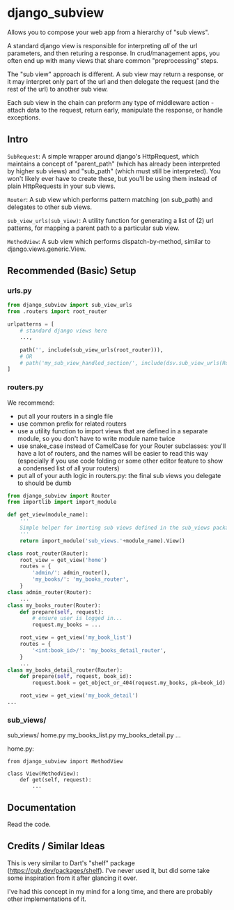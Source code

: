 # django_subview

Allows you to compose your web app from a hierarchy of "sub views".

A standard django view is responsible for interpreting _all_ of the url parameters, and then returing a response. In crud/management apps, you often end up with many views that share common "preprocessing" steps.

The "sub view" approach is different. A sub view may return a response, or it may interpret only part of the url and then delegate the request (and the rest of the url) to another sub view.

Each sub view in the chain can preform any type of middleware action - attach data to the request, return early, manipulate the response, or handle exceptions.

## Intro

`SubRequest`: A simple wrapper around django's HttpRequest, which maintains a concept of "parent_path" (which has already been interpreted by higher sub views) and "sub_path" (which must still be interpreted). You won't likely ever have to create these, but you'll be using them instead of plain HttpRequests in your sub views.

`Router`: A sub view which performs pattern matching (on sub_path) and delegates to other sub views.

`sub_view_urls(sub_view)`: A utility function for generating a list of (2) url patterns, for mapping a parent path to a particular sub view.

`MethodView`: A sub view which performs dispatch-by-method, similar to django.views.generic.View. 

## Recommended (Basic) Setup

### urls.py
```py
from django_subview import sub_view_urls
from .routers import root_router

urlpatterns = [
    # standard django views here
    ...,

    path('', include(sub_view_urls(root_router))),
    # OR
    # path('my_sub_view_handled_section/', include(dsv.sub_view_urls(RouterRoot))),
]
```

### routers.py

We recommend:
- put all your routers in a single file
- use common prefix for related routers
- use a utility function to import views that are defined in a separate module, so you don't have to write module name twice
- use snake_case instead of CamelCase for your Router subclasses: you'll have a lot of routers, and the names will be easier to read this way (especially if you use code folding or some other editor feature to show a condensed list of all your routers)
- put all of your auth logic in routers.py: the final sub views you delegate to should be dumb

```py
from django_subview import Router
from importlib import import_module

def get_view(module_name):
    '''
    Simple helper for imorting sub views defined in the sub_views package
    '''
    return import_module('sub_views.'+module_name).View()

class root_router(Router):
    root_view = get_view('home')
    routes = {
        'admin/': admin_router(),
        'my_books/': 'my_books_router',
    }
class admin_router(Router):
    ...
class my_books_router(Router):
    def prepare(self, request):
        # ensure user is logged in...
        request.my_books = ...

    root_view = get_view('my_book_list')
    routes = {
        '<int:book_id>/': 'my_books_detail_router',
    }
    ...
class my_books_detail_router(Router):
    def prepare(self, request, book_id):
        request.book = get_object_or_404(request.my_books, pk=book_id)

    root_view = get_view('my_book_detail')
...
```

### sub_views/

sub_views/
    home.py
    my_books_list.py
    my_books_detail.py
    ...

home.py:
```
from django_subview import MethodView

class View(MethodView):
    def get(self, request):
        ...
```

## Documentation

Read the code.

## Credits / Similar Ideas

This is very similar to Dart's "shelf" package (https://pub.dev/packages/shelf). I've never used it, but did some take some inspiration from it after glancing it over.

I've had this concept in my mind for a long time, and there are probably other implementations of it.
